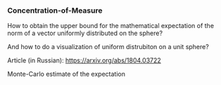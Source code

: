 ### Concentration-of-Measure

How to obtain the upper bound for the mathematical expectation of the norm of a vector uniformly distributed on the sphere?

And how to do a visualization of uniform distrubiton on a unit sphere?

Article (in Russian): https://arxiv.org/abs/1804.03722

 Monte-Carlo estimate of the expectation 
